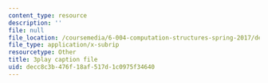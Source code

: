 ```yaml
---
content_type: resource
description: ''
file: null
file_location: /coursemedia/6-004-computation-structures-spring-2017/decc8c3b476f18af517d1c0975f34640_M-ZgVhzvh24.srt
file_type: application/x-subrip
resourcetype: Other
title: 3play caption file
uid: decc8c3b-476f-18af-517d-1c0975f34640
---
```

